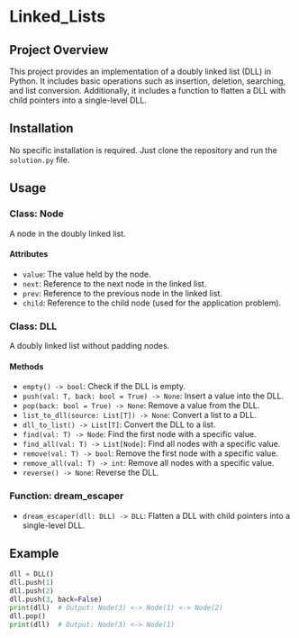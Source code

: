 # Linked_Lists

## Project Overview

This project provides an implementation of a doubly linked list (DLL) in Python. It includes basic operations such as insertion, deletion, searching, and list conversion. Additionally, it includes a function to flatten a DLL with child pointers into a single-level DLL.

## Installation

No specific installation is required. Just clone the repository and run the `solution.py` file.

## Usage

### Class: Node

A node in the doubly linked list.

#### Attributes

- `value`: The value held by the node.
- `next`: Reference to the next node in the linked list.
- `prev`: Reference to the previous node in the linked list.
- `child`: Reference to the child node (used for the application problem).

### Class: DLL

A doubly linked list without padding nodes.

#### Methods

- `empty() -> bool`: Check if the DLL is empty.
- `push(val: T, back: bool = True) -> None`: Insert a value into the DLL.
- `pop(back: bool = True) -> None`: Remove a value from the DLL.
- `list_to_dll(source: List[T]) -> None`: Convert a list to a DLL.
- `dll_to_list() -> List[T]`: Convert the DLL to a list.
- `find(val: T) -> Node`: Find the first node with a specific value.
- `find_all(val: T) -> List[Node]`: Find all nodes with a specific value.
- `remove(val: T) -> bool`: Remove the first node with a specific value.
- `remove_all(val: T) -> int`: Remove all nodes with a specific value.
- `reverse() -> None`: Reverse the DLL.

### Function: dream_escaper

- `dream_escaper(dll: DLL) -> DLL`: Flatten a DLL with child pointers into a single-level DLL.

## Example

```python
dll = DLL()
dll.push(1)
dll.push(2)
dll.push(3, back=False)
print(dll)  # Output: Node(3) <-> Node(1) <-> Node(2)
dll.pop()
print(dll)  # Output: Node(3) <-> Node(1)
